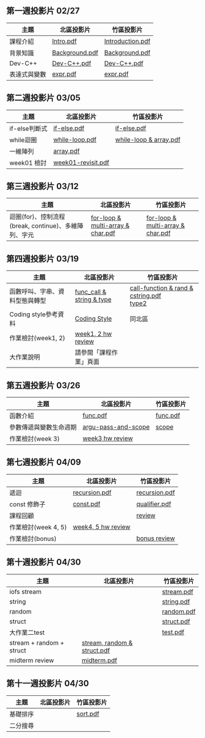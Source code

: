 ## 第一週投影片 02/27

| 主題      | 北區投影片                                    | 竹區投影片                                    |
| ------- | ---------------------------------------- | ---------------------------------------- |
| 課程介紹    | [Intro.pdf](https://drive.google.com/open?id=0B13ab_fQ7QbjNzFpNkI5YVdlSG8) | [Introduction.pdf](https://goo.gl/HGnbE6) |
| 背景知識    | [Background.pdf](https://drive.google.com/open?id=0B13ab_fQ7QbjTVpROVFmVnEtV0E) | [Background.pdf](https://goo.gl/tFkA5x)  |
| Dev-C++ | [Dev-C++.pdf](https://drive.google.com/open?id=0B13ab_fQ7QbjbHd4alFORmJvenc) | [Dev-C++.pdf](https://goo.gl/mqJXLV)     |
| 表達式與變數  | [expr.pdf](https://drive.google.com/open?id=0B13ab_fQ7QbjYnRJX0NYUjBPdlU) | [expr.pdf](https://drive.google.com/file/d/0Bzxow2VOUeFGeGpyektScnJXQnc/view?usp=sharing) |

## 第二週投影片 03/05

| 主題         | 北區投影片                                    | 竹區投影片                                    |
| ---------- | ---------------------------------------- | ---------------------------------------- |
| if-else判斷式 | [if-else.pdf](https://goo.gl/evl4O3)     | [if-else.pdf](https://goo.gl/hWsC4m)     |
| while迴圈    | [while-loop.pdf](https://goo.gl/uvMD3L)  | [while-loop & array.pdf](https://goo.gl/edZKqg) |
| 一維陣列       | [array.pdf](https://goo.gl/Vf4q2U)       |                                          |
| week01 檢討  | [week01-revisit.pdf](https://drive.google.com/open?id=0B13ab_fQ7QbjZWtYOGVrU0dWTWs) |                                          |

## 第三週投影片 03/12

| 主題                                    | 北區投影片                                    | 竹區投影片                                    |
| ------------------------------------- | ---------------------------------------- | ---------------------------------------- |
| 迴圈(for)、控制流程(break, continue)、多維陣列、字元 | [for-loop & multi-array & char.pdf](https://drive.google.com/file/d/0B13ab_fQ7QbjYlpNRmpmQm5oeGc/view?usp=sharing) | [for-loop & multi-array & char.pdf](https://goo.gl/gYgv7E) |

## 第四週投影片 03/19

| 主題               | 北區投影片                                    | 竹區投影片                                    |
| ---------------- | ---------------------------------------- | ---------------------------------------- |
| 函數呼叫、字串、資料型態與轉型  | [func_call & string & type](http://www.csie.ntu.edu.tw/~b04902031/sprout_0319.html#1) | [call-function & rand & cstring.pdf](https://goo.gl/XZC4xm)    <br>[type2](https://drive.google.com/open?id=0Bzxow2VOUeFGZGo3TjNDNTA1TE0) |
| Coding style參考資料 | [Coding Style](http://goo.gl/R1aeIL)     | 同北區                                      |
| 作業檢討(week1, 2)   | [week1, 2 hw review](https://goo.gl/a6kVM3) |                                          |
| 大作業說明            | 請參閱「課程作業」頁面                              |                                          |
## 第五週投影片 03/26

| 主題           | 北區投影片                                    | 竹區投影片                                    |
| ------------ | ---------------------------------------- | ---------------------------------------- |
| 函數介紹         | [func.pdf](https://goo.gl/uuq0nm)        | [func.pdf](https://goo.gl/IXyzDr)        |
| 參數傳遞與變數生命週期  | [argu-pass-and-scope](https://goo.gl/d1v3aY) | [scope](https://drive.google.com/file/d/0B9UPSRcSqHjpVEtFYy1DVGttYnM/view?usp=sharing) |
| 作業檢討(week 3) | [week3 hw review](https://goo.gl/ysOgMJ) |                                          |
## 第七週投影片 04/09

| 主題              | 北區投影片                                    | 竹區投影片                                  |
| --------------- | ---------------------------------------- | -------------------------------------- |
| 遞迴              | [recursion.pdf](https://drive.google.com/open?id=0B13ab_fQ7QbjTDFxTC15M1VMQU0) | [recursion.pdf](https://goo.gl/uyZacw) |
| const 修飾子       | [const.pdf](https://drive.google.com/open?id=0B13ab_fQ7QbjY1BGOTBsSnVha1k) | [qualifier.pdf](https://goo.gl/Bx2obT) |
| 課程回顧            |                                          | [review](https://goo.gl/K5cX0p)        |
| 作業檢討(week 4, 5) | [week4, 5 hw review](https://goo.gl/CJPU3D) |                                        |
| 作業檢討(bonus)     |                                          | [bonus review](https://goo.gl/iK9Qox)  |

## 第十週投影片 04/30

| 主題                       | 北區投影片                                    | 竹區投影片                                    |
| ------------------------ | ---------------------------------------- | ---------------------------------------- |
| iofs stream              |                                          | [stream.pdf](https://goo.gl/KpXhyc)      |
| string                   |                                          | [string.pdf](https://drive.google.com/open?id=0Bzxow2VOUeFGOE1vWnVqVWNfcXM) |
| random                   |                                          | [random.pdf](https://drive.google.com/open?id=0Bzxow2VOUeFGaDJMUXhXOGFub0U) |
| struct                   |                                          | [struct.pdf](https://goo.gl/3w0lpw)      |
| 大作業二test                 |                                          | [test.pdf](https://goo.gl/5UJHjY)        |
| stream + random + struct | [stream, random & struct.pdf](https://drive.google.com/file/d/0B153He1E1uxMTnhmTFUyLTgtR3M/view) |                                          |
| midterm review           | [midterm.pdf](https://drive.google.com/file/d/0B13ab_fQ7QbjRzZzRUIwcTZOOUE/view?usp=sharing) |                                          |
## 第十一週投影片 04/30

| 主題   | 北區投影片 | 竹區投影片                             |
| ---- | ----- | --------------------------------- |
| 基礎排序 |       | [sort.pdf](https://goo.gl/xJBXiE) |
| 二分搜尋 |       |                                   |
